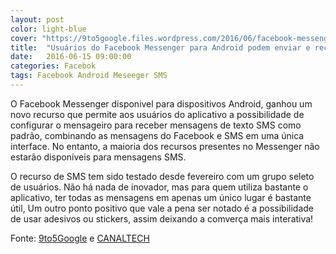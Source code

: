 ```yaml
---
layout: post
color: light-blue
cover: "https://9to5google.files.wordpress.com/2016/06/facebook-messenger-sms.png?w=1500&h=0#038;h=500"
title:  "Usuários do Facebook Messenger para Android podem enviar e receber SMS"
date:   2016-06-15 09:00:00
categories: Facebok
tags: Facebook Android Meseeger SMS
---
```

O Facebook Messenger disponivel para dispositivos Android, ganhou um novo recurso que permite aos usuários do aplicativo a possibilidade de configurar o mensageiro para receber mensagens de texto SMS como padrão, combinando as mensagens do Facebook e SMS em uma única interface. No entanto, a maioria dos recursos presentes no Messenger não estarão disponíveis para mensagens SMS.

O recurso de SMS tem sido testado desde fevereiro com um grupo seleto de usuários. Não há nada de inovador, mas para quem utiliza bastante o aplicativo, ter todas as mensagens em apenas um único lugar é bastante útil, Um outro ponto positivo que vale a pena ser notado é a possibilidade de usar adesivos ou stickers, assim deixando a comverça mais interativa!

Fonte: <a href="http://9to5google.com/2016/06/14/facebook-messenger-sms-client/">9to5Google</a> e <a href="http://canaltech.com.br/noticia/facebook/facebook-messenger-para-android-ganha-suporte-a-mensagens-sms-69759/">CANALTECH</a>

<script async src="//pagead2.googlesyndication.com/pagead/js/adsbygoogle.js"></script>
<!-- Final_texto_okgnow -->
<ins class="adsbygoogle"
     style="display:block"
     data-ad-client="ca-pub-7837358846130941"
     data-ad-slot="9265933715"
     data-ad-format="auto"></ins>
<script>
(adsbygoogle = window.adsbygoogle || []).push({});
</script>
